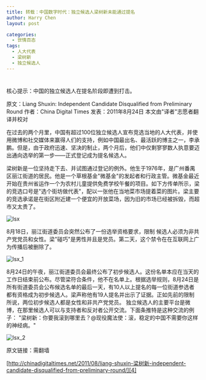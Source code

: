 ```yaml
---
title: 转载：中国数字时代：独立候选人梁树新未能通过提名
author: Harry Chen
layout: post

categories:
  - 世情百态
tags:
  - 人大代表
  - 梁树新
  - 独立候选人
---
```

# 

核心提示：中国的独立候选人在提名阶段即遭到打击。

原文：Liang Shuxin: Independent Candidate Disqualified from Preliminary Round
作者：China Digital Times
发表：2011年8月24日
本文由"译者"志愿者翻译并校对

在过去的两个月里，中国有超过100位独立候选人宣布竞选当地的人大代表，并使用微博和社交媒体来赢得人们的支持，例如中国最出名、最活跃的博主之一，李承鹏。但是，由于政府迅速、坚决的制止，两个月后，他们中仅剩寥寥数人执意要迈出通向选举的第一步――正式登记成为提名候选人。

梁树新是一位坚持走下去、并试图通过登记的例外。他生于1976年，是广州番禺区丽江街道的居民。他是一个草根基金"微基金"的发起者和行政主管。微基金最近开始在贵州省运作一个为农村儿童提供免费学校午餐的项目。如下方传单所示，梁的竞选口号是"选个街坊做代表"，配以一张他在当地菜市场提着菜的图片。梁主要的竞选承诺是在街区附近建一个便宜的开放菜场，因为旧的市场已经被拆毁，而超市又太贵了。

![lsx][1]

8月18日，丽江街道委员会突然公布了一份选举资格要求，限制 候选人必须为非共产党党员和女性。梁"碰巧"是男性并且是党员。第二天，这个禁令在在互联网上广为传播后被删除了。

![lsx_1][2]

8月24日的午夜，丽江街道委员会最终公布了初步候选人。这份名单本应在当天的工作日结束前公布。尽管梁符合条件，他不在名单上。根据选举规则，8月24日是所有街道委员会公布候选名单的最后一天，有10人以上提名的每一位街道参选者都有资格成为初步候选人。梁声称他有19人提名并出示了证据。正如先前的限制所说，两位初步候选人都是女性和非共产党党员。
独立候选人的主要平台是微博，在那里候选人可以与支持者和反对者公开交流。下面条推特是这种交流的例子：
"梁树新：你要我滚到哪里去？@现役魔法使：滚，稳定的中国不需要你这样的神经病。"

![lsx_2][3]

原文链接：需翻墙

[http://chinadigitaltimes.net/2011/08/liang-shuxin-梁树新-independent-candidate-disqualified-from-preliminary-round/][4]

   [1]: http://www.roybit.com/wp-content/uploads/2011/08/lsx_thumb.jpg (lsx)
   [2]: http://www.roybit.com/wp-content/uploads/2011/08/lsx_1_thumb.jpg (lsx_1)
   [3]: http://www.roybit.com/wp-content/uploads/2011/08/lsx_2_thumb.png (lsx_2)
   [4]: http://chinadigitaltimes.net/2011/08/liang-shuxin-%E6%A2%81%E6%A0%91%E6%96%B0-independent-candidate-disqualified-from-preliminary-round/
